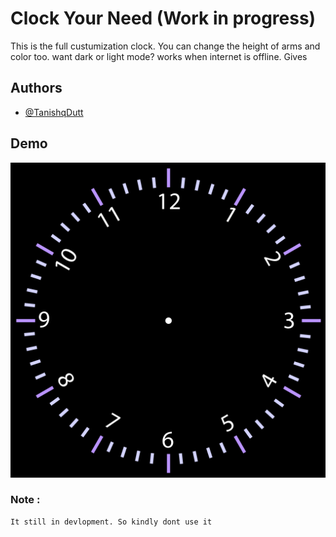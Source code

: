 
# Clock Your Need (Work in progress)

This is the full custumization clock. You can change the height of arms and color too. want dark or light mode? works when internet is offline. Gives



## Authors

- [@TanishqDutt](https://github.com/TanishqDutt)


## Demo

![Logo](https://raw.githubusercontent.com/TanishqDutt/clock/main/Assets/Clock_WithNum_Black_Square.png?token=GHSAT0AAAAAABQYLMS32HFKULEYMSTN6HCSYPJCRNQ)

### Note : 
    It still in devlopment. So kindly dont use it
